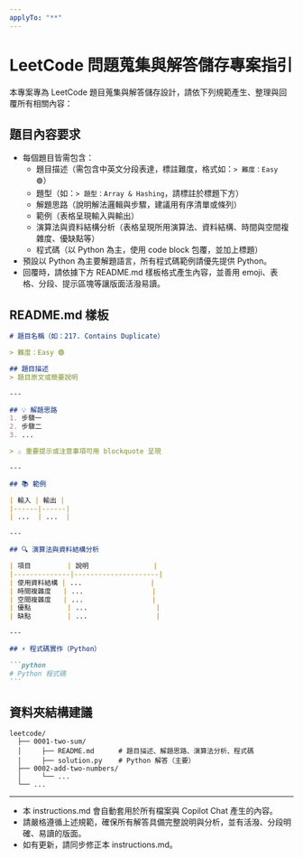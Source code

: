 ```yaml
---
applyTo: "**"
---
```

# LeetCode 問題蒐集與解答儲存專案指引

本專案專為 LeetCode 題目蒐集與解答儲存設計，請依下列規範產生、整理與回覆所有相關內容：

## 題目內容要求
- 每個題目皆需包含：
  - 題目描述（需包含中英文分段表達，標註難度，格式如：`> 難度：Easy 🟢`）
  - 題型（如：`> 題型：Array & Hashing`，請標註於標題下方）
  - 解題思路（說明解法邏輯與步驟，建議用有序清單或條列）
  - 範例（表格呈現輸入與輸出）
  - 演算法與資料結構分析（表格呈現所用演算法、資料結構、時間與空間複雜度、優缺點等）
  - 程式碼（以 Python 為主，使用 code block 包覆，並加上標題）
- 預設以 Python 為主要解題語言，所有程式碼範例請優先提供 Python。
- 回覆時，請依據下方 README.md 樣板格式產生內容，並善用 emoji、表格、分段、提示區塊等讓版面活潑易讀。

## README.md 樣板

````markdown
# 題目名稱（如：217. Contains Duplicate）

> 難度：Easy 🟢

## 題目描述
> 題目原文或簡要說明

---

## 💡 解題思路
1. 步驟一
2. 步驟二
3. ...

> ⚠️ 重要提示或注意事項可用 blockquote 呈現

---

## 📚 範例

| 輸入 | 輸出 |
|------|------|
| ...  | ...  |

---

## 🔍 演算法與資料結構分析

| 項目         | 說明                |
|--------------|---------------------|
| 使用資料結構 | ...                 |
| 時間複雜度   | ...                 |
| 空間複雜度   | ...                 |
| 優點         | ...                 |
| 缺點         | ...                 |

---

## ⚡ 程式碼實作（Python）

```python
# Python 程式碼
```
````

## 資料夾結構建議

```
leetcode/
  ├── 0001-two-sum/
  │     ├── README.md      # 題目描述、解題思路、演算法分析、程式碼
  │     ├── solution.py    # Python 解答（主要）
  ├── 0002-add-two-numbers/
  │     └── ...
  └── ...
```

---

- 本 instructions.md 會自動套用於所有檔案與 Copilot Chat 產生的內容。
- 請嚴格遵循上述規範，確保所有解答具備完整說明與分析，並有活潑、分段明確、易讀的版面。
- 如有更新，請同步修正本 instructions.md。
